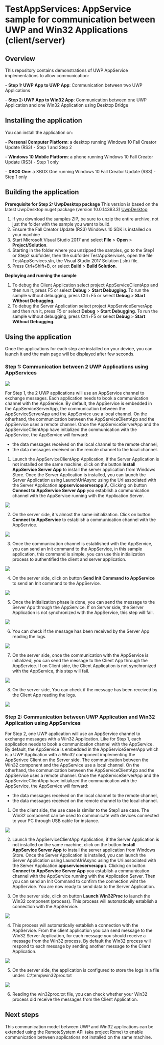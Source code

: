 # TestAppServices: AppService sample for communication between UWP and Win32 Applications (client/server)

Overview
--------------
This repository contains demonstrations of UWP AppService implementations to allow communication:<p/>
	-   **Step 1: UWP App to UWP App**: Communication between two UWP Applications</p> 
	-   **Step 2: UWP App to Win32 App**: Communication between one UWP Application and one Win32 Application using Desktop Bridge</p> 


Installing the application
----------------------------
You can install the application on:<p/>
	- **Personal Computer Platform**: a desktop running Windows 10 Fall Creator Update (RS3) - Step 1 and Step 2</p>
	- **Windows 10 Mobile Platform**: a phone running Windows 10 Fall Creator Update (RS3) - Step 1 only</p>
	- **XBOX One**: a XBOX One running Windows 10 Fall Creator Update (RS3) - Step 1 only</p>


Building the application
----------------

**Prerequisite for Step 2: UwpDesktop package**
This version is based on the latest UwpDesktop nuget package (version 10.0.14393.3)  [UwpDesktop](https://www.nuget.org/packages/UwpDesktop/)

1. If you download the samples ZIP, be sure to unzip the entire archive, not just the folder with the sample you want to build. 
2. Ensure the Fall Creator Update (RS3) Windows 10 SDK is installed on your machine
3. Start Microsoft Visual Studio 2017 and select **File** \> **Open** \> **Project/Solution**.
3. Starting in the folder where you unzipped the samples, go to the Step1 or Step2 subfolder, then the subfolder TestAppServices, open the file TestAppServices.sln, the Visual Studio 2017 Solution (.sln) file.
4. Press Ctrl+Shift+B, or select **Build** \> **Build Solution**.


**Deploying and running the sample**
1.  To debug the Client Application select project AppServiceClientApp and then run it, press F5 or select **Debug** \> **Start Debugging**. To run the sample without debugging, press Ctrl+F5 or select **Debug** \> **Start Without Debugging**.
2.  To debug the Server Application select project AppServiceServerApp and then run it, press F5 or select **Debug** \> **Start Debugging**. To run the sample without debugging, press Ctrl+F5 or select **Debug** \> **Start Without Debugging**.


Using the application
----------------------------
Once the applications for each step are installed on your device, you can launch it and the main page will be displayed after few seconds.

### Step 1: Communication between 2 UWP Applications using AppServices

![](https://raw.githubusercontent.com/flecoqui/TestAppServices/master/Docs/Step1.png)

For Step 1, the 2 UWP applications will use an AppService channel to exchange messages. Each application needs to book a communication channel with the AppService.
By default, the AppService is embedded in the AppServiceServerApp, the communication between the AppServiceServerApp and the AppService use a local channel. On the otherhand, the communication between the AppServiceClientApp and the AppService uses a remote channel.
Once the AppServiceServerApp and the AppServiceClientApp have initialized the communication with the AppService, the AppService will forward:
- the data messages received on the local channel to the remote channel,  
- the data messages received on the remote channel to the local channel.

1. Launch the AppServiceClientApp Application, if the Server Application is not installed on the same machine, click on the button **Install AppService Server App** to install the server application from Windows Store.
Once the Server Application is installed, you can launch the Server Application using LaunchUriAsync using the Uri associated with the Server Application **appserviceserverapp:\\\\**.
Clicking on button **Connect to AppService Server App** you establish a communication channel with the AppService running with the Application Server.

![](https://raw.githubusercontent.com/flecoqui/TestAppServices/master/Docs/Step1AppServiceClientApp.png)

2. On the server side, it's almost the same initialization. Click on button **Connect to AppService** to establish a communication channel with the AppService.

![](https://raw.githubusercontent.com/flecoqui/TestAppServices/master/Docs/Step1AppServiceServerApp.png)

3. Once the communication channel is established with the AppService, you can send an Init command to the AppService, in this sample application, this command is simple, you can use this initialization process to authentified the client and server application.

![](https://raw.githubusercontent.com/flecoqui/TestAppServices/master/Docs/Step1AppServiceClientApp_1.png)

4. On the server side, click on button **Send Init Command to AppService** to send an Init command to the AppService.

![](https://raw.githubusercontent.com/flecoqui/TestAppServices/master/Docs/Step1AppServiceServerApp_1.png)


5. Once the initialization phase is done, you can send the message to the Server App through the AppService. If on Server side, the Server Application is not synchronized with the AppService, this step will fail.

![](https://raw.githubusercontent.com/flecoqui/TestAppServices/master/Docs/Step1AppServiceClientApp_2.png)

6. You can check if the message has been received by the Server App reading the logs.

![](https://raw.githubusercontent.com/flecoqui/TestAppServices/master/Docs/Step1AppServiceClientApp_3.png)


7. On the server side, once the communication with the AppService is initialized, you can send the message to the Client App through the AppService. If on Client side, the Client Application is not synchronized with the AppService, this step will fail.

![](https://raw.githubusercontent.com/flecoqui/TestAppServices/master/Docs/Step1AppServiceServerApp_2.png)

8. On the server side, You can check if the message has been received by the Client App reading the logs.

![](https://raw.githubusercontent.com/flecoqui/TestAppServices/master/Docs/Step1AppServiceServerApp_3.png)


### Step 2: Communication between UWP Application and Win32 Application using AppServices

For Step 2, one UWP application will use an AppService channel to exchange messages with a Win32 Application. Like for Step 1, each application needs to book a communication channel with the AppService.
By default, the AppService is embedded in the AppServiceServerApp which is a UWP Application with a Win32 component implementing the AppSerivce Client on the Server side. The communication between the Win32 component and the AppService use a local channel. On the otherhand, the communication between the AppServiceClientApp and the AppService uses a remote channel.
Once the AppServiceServerApp and the AppServiceClientApp have initialized the communication with the AppService, the AppService will forward:
- the data messages received on the local channel to the remote channel,  
- the data messages received on the remote channel to the local channel.

1. On the client side, the use case is similar to the Step1 use case. The Win32 component can be used to communicate with devices connected to your PC through USB cable for instance.

![](https://raw.githubusercontent.com/flecoqui/TestAppServices/master/Docs/Step2.png)

2. Launch the AppServiceClientApp Application, if the Server Application is not installed on the same machine, click on the button **Install AppService Server App** to install the server application from Windows Store.
Once the Server Application is installed, you can launch the Server Application using LaunchUriAsync using the Uri associated with the Server Application **appserviceserverapp:\\**.
Clicking on button **Connect to AppService Server App** you establish a communication channel with the AppService running with the Application Server.
Then you can send an Init Command to confirm the connection wiht the AppService. You are now ready to send data to the Server Application.

3. On the server side, click on button **Launch Win32Proc** to launch the Win32 component (process). This process will automatically establish a connection with the AppService.

![](https://raw.githubusercontent.com/flecoqui/TestAppServices/master/Docs/Step2AppServiceServerApp.png)

4. This process will automatically establish a connection with the AppService. From the client application you can send message to the Win32 Server Application, for each message you should receive a message from the Win32 process. By default the Win32 process will respond to each message by sending another message to the Client Application.

![](https://raw.githubusercontent.com/flecoqui/TestAppServices/master/Docs/Step2AppServiceServerApp_1.png)

5. On the server side, the application is configured to store the logs in a file under: C:\temp\win32proc.txt

![](https://raw.githubusercontent.com/flecoqui/TestAppServices/master/Docs/Step2AppServiceServerApp_2.png)

6. Reading the win32proc.txt file, you can check whether your Win32 process did receive the messages from the Client Application.

	


Next steps
--------------

This communication model between UWP and Win32 applications can be extended using the RemoteSystem API (aka project Rome) to enable communication between applications not installed on the same machine.

